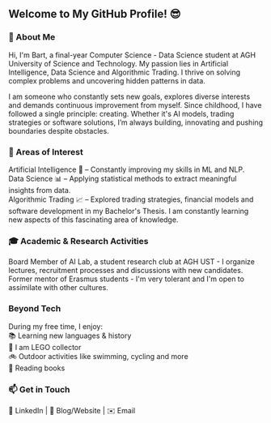 ## Welcome to My GitHub Profile! 😎
### 🚀 About Me
Hi, I'm Bart, a final-year Computer Science - Data Science student at AGH University of Science and Technology. My passion lies in Artificial Intelligence, Data Science and Algorithmic Trading. I thrive on solving complex problems and uncovering hidden patterns in data.

I am someone who constantly sets new goals, explores diverse interests and demands continuous improvement from myself. Since childhood, I have followed a single principle: creating. Whether it's AI models, trading strategies or software solutions, I’m always building, innovating and pushing boundaries despite obstacles.

### 🔬 Areas of Interest
Artificial Intelligence 🤖 – Constantly improving my skills in ML and NLP.</br>
Data Science 📊 – Applying statistical methods to extract meaningful insights from data.</br>
Algorithmic Trading 📈 – Explored trading strategies, financial models and software development in my Bachelor's Thesis. I am constantly learning new aspects of this fascinating area of knowledge.

### 🎓 Academic & Research Activities
Board Member of AI Lab, a student research club at AGH UST - I organize lectures, recruitment processes and discussions with new candidates.</br>
Former mentor of Erasmus students - I'm very tolerant and I'm open to assimilate with other cultures.

### Beyond Tech
During my free time, I enjoy:</br>
📚 Learning new languages & history</br>
👐 I am LEGO collector</br>
🚲 Outdoor activities like swimming, cycling and more</br>
📖 Reading books

### 📫 Get in Touch</br>
🔗 LinkedIn | 📝 Blog/Website | ✉️ Email
